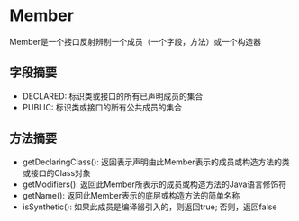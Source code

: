 

# Member

Member是一个接口反射辨别一个成员（一个字段，方法）或一个构造器

## 字段摘要

* DECLARED: 标识类或接口的所有已声明成员的集合
* PUBLIC: 标识类或接口的所有公共成员的集合

## 方法摘要

* getDeclaringClass\(\): 返回表示声明由此Member表示的成员或构造方法的类或接口的Class对象
* getModifiers\(\): 返回此Member所表示的成员或构造方法的Java语言修饰符
* getName\(\): 返回此Member表示的底层或构造方法的简单名称
* isSynthetic\(\): 如果此成员是编译器引入的，则返回true; 否则，返回false



